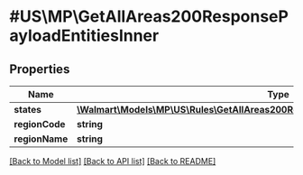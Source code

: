 # #US\MP\GetAllAreas200ResponsePayloadEntitiesInner

## Properties

Name | Type | Description | Notes
------------ | ------------- | ------------- | -------------
**states** | [**\Walmart\Models\MP\US\Rules\GetAllAreas200ResponsePayloadEntitiesInnerStatesInner[]**](GetAllAreas200ResponsePayloadEntitiesInnerStatesInner.md) | states. | [optional]
**regionCode** | **string** | regionCode | [optional]
**regionName** | **string** | regionName | [optional]


[[Back to Model list]](../) [[Back to API list]](../../Api/US/MP) [[Back to README]](../../README.md)
